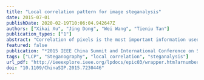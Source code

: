 ```yaml
---
title: "Local correlation pattern for image steganalysis"
date: 2015-07-01
publishDate: 2020-02-19T10:06:04.942647Z
authors: ["Xikai Xu", "Jing Dong", "Wei Wang", "Tieniu Tan"]
publication_types: ["1"]
abstract: "Correlation of pixels is the most important information used for image steganalysis. Current methods often consider some special types of relationships among neighboring pixels. In this paper, we propose a general descriptor to consider the correlation of pixels comprehensively. We consider the correlation of pixels in an adjacency pattern as a local correlation pattern (LCP). The LCP descriptor is proposed to embrace different local correlation patterns and represent each pattern by mapping the relative values of pixels in the pattern to a numerical value. Then, histograms of LCP values are taken as features for steganalysis. The LCP descriptor also can be used for describing the correlation of elements in the residual image obtained by image filtering. Experiments show that our constructed feature set based on the LCP descriptor outperforms a state-of-The-Art method on detecting three popular steganographic algorithms."
featured: false
publication: "*2015 IEEE China Summit and International Conference on Signal and Information Processing (ChinaSIP)*"
tags: ["LCP", "Steganography", "local correlation", "steganalysis"]
url_pdf: "http://ieeexplore.ieee.org/lpdocs/epic03/wrapper.htm?arnumber=7230446"
doi: "10.1109/ChinaSIP.2015.7230446"
---
```


